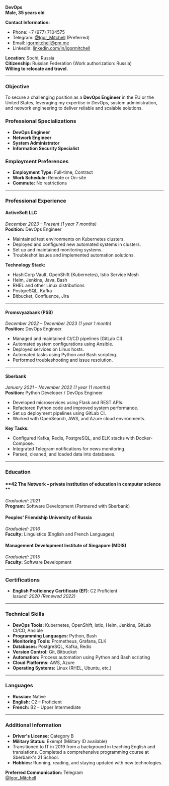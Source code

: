 **DevOps**  
**Male, 35 years old**  

**Contact Information:**
- Phone: +7 (977) 7104575
- Telegram: [@Igor_Mitchell](https://t.me/Igor_Mitchell) (Preferred)  
- Email: [igormitchell@pm.me](mailto:igormitchell@pm.me) 
- LinkedIn: [linkedin.com/in/igormitchell](https://www.linkedin.com/in/igormitchell/)

**Location:** Sochi, Russia  
**Citizenship:** Russian Federation (Work authorization: Russia)  
**Willing to relocate and travel.**

---

### **Objective**
To secure a challenging position as a **DevOps Engineer** in the EU or the United States, leveraging my expertise in DevOps, system administration, and network engineering to deliver reliable and scalable solutions.

### **Professional Specializations**
- **DevOps Engineer**  
- **Network Engineer**  
- **System Administrator**  
- **Information Security Specialist**

### **Employment Preferences**
- **Employment Type:** Full-time, Contract  
- **Work Schedule:** Remote or On-site  
- **Commute:** No restrictions

---

### **Professional Experience**

#### **ActiveSoft LLC**  
*December 2023 – Present (1 year 7 months)*  
**Position:** DevOps Engineer

- Maintained test environments on Kubernetes clusters.
- Deployed and configured new automated systems in clusters.
- Set up and maintained monitoring systems.
- Troubleshot issues and implemented automation solutions.

**Technology Stack:**
- HashiCorp Vault, OpenShift (Kubernetes), Istio Service Mesh
- Helm, Jenkins, Java, Bash
- RHEL and other Linux distributions
- PostgreSQL, Kafka
- Bitbucket, Confluence, Jira

---

#### **Promsvyazbank (PSB)**  
*December 2022 – December 2023 (1 year 1 month)*  
**Position:** DevOps Engineer

- Managed and maintained CI/CD pipelines (GitLab CI).
- Automated system configurations using Ansible.
- Deployed services on Linux hosts.
- Automated tasks using Python and Bash scripting.
- Performed troubleshooting and issue resolution.

---

#### **Sberbank**  
*January 2021 – November 2022 (1 year 11 months)*  
**Position:** Python Developer / DevOps Engineer

- Developed microservices using Flask and REST APIs.
- Refactored Python code and improved system performance.
- Set up deployment pipelines using GitLab CI.
- Worked with OpenSearch, AWS, and Azure cloud environments.

**Key Tasks:**
- Configured Kafka, Redis, PostgreSQL, and ELK stacks with Docker-Compose.
- Integrated Telegram notifications for news monitoring.
- Parsed, cleaned, and loaded data into databases.

---

### **Education**

#### **42 The Network – private institution of education in computer science **  
*Graduated: 2021*  
**Program:** Software Development (Partnered with Sberbank)

#### **Peoples' Friendship University of Russia**  
*Graduated: 2016*  
**Faculty:** Linguistics (English and French Languages)

#### **Management Development Institute of Singapore (MDIS)**  
*Graduated: 2015*  
**Faculty:** Software Development

---

### **Certifications**

- **English Proficiency Certificate (EF)**: C2 Proficient  
  *Issued: 2020 (Renewed 2022)*

---

### **Technical Skills**
- **DevOps Tools:** Kubernetes, OpenShift, Istio, Helm, Jenkins, GitLab CI/CD, Ansible
- **Programming Languages:** Python, Bash
- **Monitoring Tools:** Prometheus, Grafana, ELK
- **Databases:** PostgreSQL, Kafka, Redis
- **Version Control:** Git, Bitbucket
- **Automation:** Process automation using Python and Bash scripting
- **Cloud Platforms:** AWS, Azure
- **Operating Systems:** Linux (RHEL, Ubuntu, etc.)

---

### **Languages**
- **Russian:** Native  
- **English:** C2 – Proficient  
- **French:** B2 – Upper Intermediate

---

### **Additional Information**
- **Driver's License:** Category B
- **Military Status:** Exempt (Military ID available)
- Transitioned to IT in 2019 from a background in teaching English and translations. Completed a comprehensive programming course at Sberbank's 21 School.
- **Hobbies:** Running, reading, and staying updated with new technologies.

**Preferred Communication:** Telegram  
[@Igor_Mitchell](https://t.me/Igor_Mitchell)

